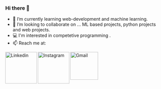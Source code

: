 ### Hi there 👋

- 🌱 I’m currently learning web-development and machine learning.
- 👯 I’m looking to collaborate on ... ML based projects, python projects and  web projects.
- 💻 I'm interested in competetive programming .
- 📫 Reach me at:  

<a href="https://www.linkedin.com/in/abhishek-s-598215230/" target="_blank"><img align="left" src="https://img.shields.io/badge/LinkedIn-0077B5?style=for-the-badge&logo=linkedin&logoColor=white" alt="Linkedin" width="100px" /></a>
<a href="https://www.instagram.com/__abhisheks/" target="_blank"><img align="left" src="https://img.shields.io/badge/Instagram-E4405F?style=for-the-badge&logo=instagram&logoColor=white" alt="Instagram" width="100px" /></a>
<a href="mailto:abhisheks3002@gmail.com" target="_blank"><img align="left" src="https://img.shields.io/badge/Gmail-D14836?style=for-the-badge&logo=gmail&logoColor=white" alt="Gmail" width="88px" /></a>

</div>
<!--
**ABCET/ABCET** is a ✨ _special_ ✨ repository because its `README.md` (this file) appears on your GitHub profile.

Here are some ideas to get you started:

- 🔭 I’m currently working on ...
- 🌱 I’m currently learning ...
- 👯 I’m looking to collaborate on ...
- 🤔 I’m looking for help with ...
- 💬 Ask me about ...
- 📫 How to reach me: ...
- 😄 Pronouns: ...
- ⚡ Fun fact: ...
-->


